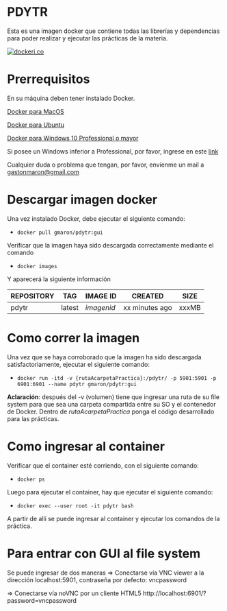 PDYTR
=====
Esta es una imagen docker que contiene todas las librerías y dependencias para poder realizar y ejecutar las prácticas de la materia.

[![dockeri.co](http://dockeri.co/image/gmaron/pdytr)](https://registry.hub.docker.com/u/gmaron/pdytr/)

Prerrequisitos
==============
En su máquina deben tener instalado Docker.

[Docker para MacOS](https://docs.docker.com/docker-for-mac/install/)

[Docker para Ubuntu](https://docs.docker.com/engine/installation/linux/docker-ce/ubuntu/)

[Docker para Windows 10 Professional o mayor](https://download.docker.com/win/stable/Docker%20for%20Windows%20Installer.exe)

Si posee un Windows inferior a Professional, por favor, ingrese en este [link](https://www.docker.com/products/docker-toolbox)

Cualquier duda o problema que tengan, por favor, envíenme un mail a [gastonmaron@gmail.com](mailto:gastonmaron@gmail.com)

Descargar imagen docker
=======================
Una vez instalado Docker, debe ejecutar el siguiente comando:
* ```docker pull gmaron/pdytr:gui```

Verificar que la imagen haya sido descargada correctamente mediante el comando
* ```docker images```

Y aparecerá la siguiente información

| REPOSITORY | TAG    | IMAGE ID   | CREATED        | SIZE
| -----------|--------|------------|----------------|-------|
| pdytr      | latest | *imagenid* | xx minutes ago | xxxMB |

Como correr la imagen 
=====================
Una vez que se haya corroborado que la imagen ha sido descargada satisfactoriamente, ejecutar el siguiente comando:

* ```docker run -itd -v {rutaAcarpetaPractica}:/pdytr/ -p 5901:5901 -p 6901:6901 --name pdytr gmaron/pdytr:gui```

**Aclaración**: después del -v (volumen) tiene que ingresar una ruta de su file system para que sea una carpeta compartida entre su SO y el contenedor de Docker. Dentro de *rutaAcarpetaPractica* ponga el código desarrollado para las prácticas. 

Como ingresar al container
==========================

Verificar que el container esté corriendo, con el siguiente comando:
* ```docker ps```

Luego para ejecutar el container, hay que ejecutar el siguiente comando:
* ```docker exec --user root -it pdytr bash```

A partir de allí se puede ingresar al container y ejecutar los comandos de la práctica.

Para entrar con GUI al file system
==================================

Se puede ingresar de dos maneras
=> Conectarse vía VNC viewer a la dirección localhost:5901, contraseña por defecto: vncpassword

=> Conectarse vía noVNC por un cliente HTML5  http://localhost:6901/?password=vncpassword
